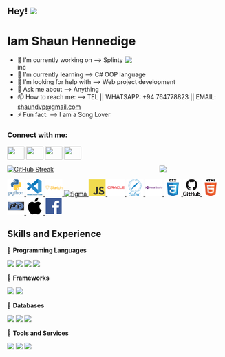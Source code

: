 ## Hey! <img src="https://media.giphy.com/media/hvRJCLFzcasrR4ia7z/giphy.gif" width="25px">  

<h1>Iam Shaun Hennedige</h1>

<img align='right' src="https://media2.giphy.com/media/fvx95jkua5th3YeThr/giphy.gif?cid=ecf05e47b596davzzkj65n2frc8josr9jwcikb1zaflbjmv4&rid=giphy.gif&ct=s" width="230">

- 🔭 I’m currently working on --> Splinty inc 
- 🌱 I’m currently learning --> C# OOP language
- 🤔 I’m looking for help with --> Web project development 
- 💬 Ask me about --> Anything 
- 📫 How to reach me: -->  TEL || WHATSAPP: +94 764778823 || EMAIL: shaundvp@gmail.com
- ⚡ Fun fact: --> I am a Song Lover 

<h3 align="left">Connect with me:</h3>
<p align="left">
<a href="https://twitter.com/ShaunHennedige" target="blank"><img align="center" src="https://cdn.jsdelivr.net/npm/simple-icons@3.0.1/icons/twitter.svg" alt="" height="30" width="40" /></a>
<a href="https://www.linkedin.com/in/shaun-hennedige-%C2%A9-63158b180/" target="blank"><img align="center" src="https://cdn.jsdelivr.net/npm/simple-icons@3.0.1/icons/linkedin.svg" alt="" height="30" width="40" /></a>
<a href="https://www.instagram.com/sean_hennedige/" target="blank"><img align="center" src="https://cdn.jsdelivr.net/npm/simple-icons@3.0.1/icons/instagram.svg" alt="" height="30" width="40" /></a>
<a href="https://www.youtube.com/channel/UCtzeij7d_d2t6Wd0r3a5Asw" target="blank"><img align="center" src="https://cdn.jsdelivr.net/npm/simple-icons@3.0.1/icons/youtube.svg" alt="" height="30" width="40" /></a>
</p>


<img align='right' src="https://media0.giphy.com/media/hqU2KkjW5bE2v2Z7Q2/giphy.gif?cid=ecf05e47k1xhvwj8snj5jrqryh5jb1pzighx8rgxwte63rh1&rid=giphy.gif&ct=ts" width="150">

[![GitHub Streak](http://github-readme-streak-stats.herokuapp.com?user=ShaunHennedige&theme=dark&date_format=j%2Fn%5B%2FY%5D)](https://git.io/streak-stats)

<p align="left"> <a href="https://www.python.org" target="_blank"> <img src="https://github.com/devicons/devicon/blob/master/icons/python/python-original-wordmark.svg" alt="python" width="40" height="40"/> </a> <a href="https://code.visualstudio.com" target="_blank"> <img src="https://github.com/devicons/devicon/blob/master/icons/vscode/vscode-original-wordmark.svg" alt="vscode" width="40" height="40"/> </a> <a href="https://www.sketch.com" target="_blank"> <img src="https://github.com/devicons/devicon/blob/master/icons/sketch/sketch-line-wordmark.svg" alt="sketch" width="40" height="40"/> </a> <a href="https://www.figma.com/" target="_blank"> <img src="https://www.vectorlogo.zone/logos/figma/figma-icon.svg" alt="figma" width="40" height="40"/> </a> <a href="https://www.w3schools.com/js/" target="_blank"> <img src="https://github.com/devicons/devicon/blob/master/icons/javascript/javascript-original.svg" alt="jss" width="40" height="40"/> </a> <a href="https://www.oracle.com/index.html" target="_blank"> <img src="https://github.com/devicons/devicon/blob/master/icons/oracle/oracle-original.svg" alt="git" width="40" height="40"/> </a> <a href="https://www.apple.com/safari/" target="_blank"> <img src="https://github.com/devicons/devicon/blob/master/icons/safari/safari-line-wordmark.svg" alt="safari" width="40" height="40"/> </a> <a href="https://visualstudio.microsoft.com" target="_blank"> <img src="https://github.com/devicons/devicon/blob/master/icons/visualstudio/visualstudio-plain-wordmark.svg" alt="VisualStudio" width="40" height="40"/> </a> <a href="https://www.w3schools.com/css/" target="_blank"> <img src="https://github.com/devicons/devicon/blob/master/icons/css3/css3-original-wordmark.svg" alt="github" width="40" height="40"/> </a> <a href="https://github.com" target="_blank"> <img src="https://github.com/devicons/devicon/blob/master/icons/github/github-original-wordmark.svg" alt="github" width="40" height="40"/> </a>
<a href="https://developer.mozilla.org/en-US/docs/Glossary/HTML5" target="_blank"> <img src="https://github.com/devicons/devicon/blob/master/icons/html5/html5-original-wordmark.svg" alt="html5" width="40" height="40"/> </a>
<a href="https://phpenthusiast.com" target="_blank"> <img src="https://github.com/devicons/devicon/blob/master/icons/php/php-original.svg" alt="PHP" width="40" height="40"/> </a>
<a href="https://www.apple.com" target="_blank"> <img src="https://github.com/devicons/devicon/blob/master/icons/apple/apple-original.svg" alt="Apple" width="40" height="40"/> </a>
<a href="https://www.facebook.com/shaun.hennedige" target="_blank"> <img src="https://github.com/devicons/devicon/blob/master/icons/facebook/facebook-original.svg" alt="Illustrator" width="40" height="40"/> </a></p>

## Skills and Experience
🔴 <strong>Programming Languages</strong>

![](https://img.shields.io/badge/Python-3776AB?style=for-the-badge&logo=python&logoColor=white)
![](https://img.shields.io/badge/C-00599C?style=for-the-badge&logo=c&logoColor=white)
![](https://img.shields.io/badge/JavaScript-F7DF1E?style=for-the-badge&logo=javascript&logoColor=black)
![](https://img.shields.io/badge/PHP-777BB4?style=for-the-badge&logo=php&logoColor=white)

🔴 <strong>Frameworks</strong>

![](https://img.shields.io/badge/Django-092E20?style=for-the-badge&logo=django&logoColor=white)
![](https://img.shields.io/badge/Bootstrap-563D7C?style=for-the-badge&logo=bootstrap&logoColor=white)


🔴 <strong>Databases</strong>

![](https://img.shields.io/badge/PostgreSQL-316192?style=for-the-badge&logo=postgresql&logoColor=white)
![](	https://img.shields.io/badge/SQLite-07405E?style=for-the-badge&logo=sqlite&logoColor=white)
![](	https://img.shields.io/badge/MySQL-00000F?style=for-the-badge&logo=mysql&logoColor=white)

🔴 <strong>Tools and Services</strong>

![](https://img.shields.io/badge/Git-F05032?style=for-the-badge&logo=git&logoColor=white)
![](https://img.shields.io/badge/Visual_Studio_Code-0078D4?style=for-the-badge&logo=visual%20studio%20code&logoColor=white)
![](https://img.shields.io/badge/Visual_Studio_2019-5C2D91?style=for-the-badge&logo=visual%20studio&logoColor=white)


